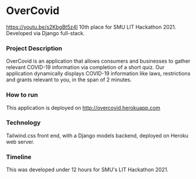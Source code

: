 # OverCovid
https://youtu.be/s2KbgBt5z4I
10th place for SMU LIT Hackathon 2021. Developed via Django full-stack.

### Project Description
OverCovid is an application that allows consumers and businesses to gather relevant COVID-19 information via completion of a short quiz. Our application dynamically displays 
COVID-19 information like laws, restrictions and grants relevant to you, in the span of 2 minutes.

### How to run
This application is deployed on http://overcovid.herokuapp.com

### Technology
Tailwind.css front end, with a Django models backend, deployed on Heroku web server.

### Timeline
This was developed under 12 hours for SMU's LIT Hackathon 2021.

